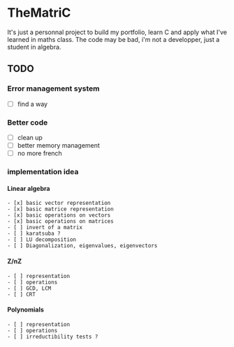 # TheMatriC

It's just a personnal project to build my portfolio, learn C and apply what I've learned in maths class.
The code may be bad, i'm not a developper, just a student in algebra.

## TODO 

### Error management system
- [ ] find a way

### Better code
- [ ] clean up
- [ ] better memory management
- [ ] no more french

### implementation idea
#### Linear algebra
    - [x] basic vector representation
    - [x] basic matrice representation
    - [x] basic operations on vectors
    - [x] basic operations on matrices
    - [ ] invert of a matrix
    - [ ] karatsuba ?
    - [ ] LU decomposition
    - [ ] Diagonalization, eigenvalues, eigenvectors
#### Z/nZ
    - [ ] representation
    - [ ] operations
    - [ ] GCD, LCM
    - [ ] CRT 

#### Polynomials
    - [ ] representation
    - [ ] operations
    - [ ] irreductibility tests ?

